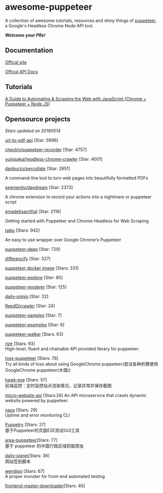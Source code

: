 # awesome-puppeteer

A collection of awesome tutorials, resources and shiny things of [puppeteer](https://github.com/GoogleChrome/puppeteer), a Google's Headless Chrome Node API tool.

***Welcome your PRs!***

## Documentation

[Offical site](https://github.com/GoogleChrome/puppeteer)

[Offical API Docs](https://github.com/GoogleChrome/puppeteer/blob/master/docs/api.md)

## Tutorials

[A Guide to Automating & Scraping the Web with JavaScript (Chrome + Puppeteer + Node JS)](https://codeburst.io/a-guide-to-automating-scraping-the-web-with-javascript-chrome-puppeteer-node-js-b18efb9e9921)

[](https://medium.com/@e_mad_ehsan/getting-started-with-puppeteer-and-chrome-headless-for-web-scrapping-6bf5979dee3e)

[](https://medium.com/@jesus.botella/scraping-mediums-home-stories-with-headless-google-chrome-672f52cf12b9)


## Opensource projects

*Stars updated on 20190514*

[url-to-pdf-api](https://github.com/alvarcarto/url-to-pdf-api) [Star: 5696]

[checkly/puppeteer-recorder](https://github.com/checkly/puppeteer-recorder) [Star: 4757]

[yujiosaka/headless-chrome-crawler](https://github.com/yujiosaka/headless-chrome-crawler) [Star: 4001]

[danburzo/percollate](https://github.com/danburzo/percollate) [Star: 2851]

A command-line tool to turn web pages into beautifully formatted PDFs
 
[segmentio/daydream](https://github.com/segmentio/daydream) [Star: 2373]

A chrome extension to record your actions into a nightmare or puppeteer script 

[emadehsan/thal](https://github.com/emadehsan/thal) [Star: 2116]

Getting started with Puppeteer and Chrome Headless for Web Scraping

[taiko](https://github.com/getgauge/taiko) [Stars: 942]  

An easy to use wrapper over Google Chrome's Puppeteer 

[puppeteer-deep](https://github.com/zhentaoo/puppeteer-deep) [Star: 729]

[differencify](https://github.com/NimaSoroush/differencify) [Star: 327]

[puppeteer docker image](https://github.com/alekzonder/docker-puppeteer) [Stars: 331]

[puppeteer-explore](https://github.com/laispace/puppeteer-explore) [Star: 80]

[puppeteer-renderer](https://github.com/zenato/puppeteer-renderer) [Star: 125]

[daily-signin](https://github.com/yidinghan/daily-signin) [Star: 32]

[ReedD/crawler](https://github.com/ReedD/crawler) [Star: 24]

[puppeteer-samples](https://github.com/sweekson/puppeteer-samples) [Star: 7]

[puppeteer-examples](https://github.com/nisrulz/puppeteer-examples) [Star: 6]

[puppeteer-walker](https://github.com/lrlna/puppeteer-walker) [Stars: 63]

[rize](https://github.com/g-plane/rize) [Stars: 93]  
High-level, fluent and chainable API provided library for puppeteer. 

[toss-puppeteer](https://github.com/nicejade/toss-puppeteer) [Stars: 78]  
Try all kinds of toss about using GoogleChrome puppeteer(尝试各种折腾使用GoogleChrome puppeteer(木偶))


[hawk-eye](https://github.com/zhentaoo/hawk-eye) [Stars: 57]  
前端监控：定时监控站点渲染情况，记录异常并保存截图

[micro-website-api](https://github.com/evenchange4/micro-website-api) [Stars:26]
An API microservice that crawls dynamic website powered by puppeteer. 

[naos](https://github.com/theolampert/naos) [Stars: 29]   
Uptime and error monitoring CLI

[Puppetry](https://github.com/JackZhang1988/Puppetry) [Stars: 27]   
基于Puppeteer的页面E2E测试GUI工具

[area-puppeteer](https://github.com/dwqs/area-puppeteer)[Stars: 77]  
基于 puppeteer 的中国行政区域抓取爬虫

[daily-signin](https://github.com/yidinghan/daily-signin)[Stars: 36]    
网站签到脚本

[wendigo](https://github.com/angrykoala/wendigo) [Stars: 67]     
A proper monster for front-end automated testing

[frontend-master-downloader](https://github.com/sepiropht/frontend-master-downloader)[Stars: 40]  

